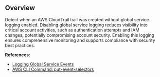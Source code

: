 <!-- Restricting to CLI-based events, as console requests show all fields while CLI only shows updated fields. -->

## Overview

Detect when an AWS CloudTrail trail was created without global service logging enabled. Disabling global service logging reduces visibility into critical account activities, such as authentication attempts and IAM changes, potentially compromising account security. Enabling this logging ensures comprehensive monitoring and supports compliance with security best practices.

**References**:
- [Logging Global Service Events](https://docs.aws.amazon.com/awscloudtrail/latest/userguide/logging-management-events-with-cloudtrail.html)
- [AWS CLI Command: put-event-selectors](https://awscli.amazonaws.com/v2/documentation/api/latest/reference/cloudtrail/put-event-selectors.html)